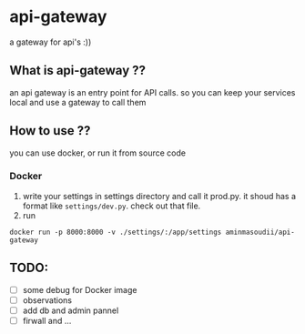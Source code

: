 # api-gateway
a gateway for api's :))

## What is api-gateway ??
an api gateway is an entry point for API calls. so you can keep your services local and use a gateway to call them 

## How to use ??
you can use docker, or run it from source code
### Docker
1. write your settings in settings directory and call it prod.py. it shoud has a format like `settings/dev.py`. check out that file.
3. run 
```
docker run -p 8000:8000 -v ./settings/:/app/settings aminmasoudii/api-gateway
```
## TODO:
- [ ] some debug for Docker image
- [ ] observations
- [ ] add db and admin pannel
- [ ] firwall and ...

